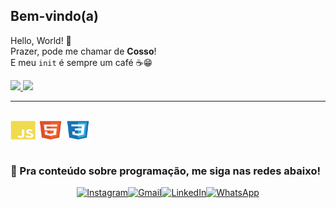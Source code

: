 ## Bem-vindo(a)   

Hello, World! 👋  
Prazer, pode me chamar de **Cosso**!  
E meu `init` é sempre um café ☕😁  

<div>
  <a href="https://github.com/biel-cosso">
<img height="180em" src="https://github-readme-stats.vercel.app/api?username=biel-cosso&show_icons=true&theme=tokyonight&include_all_commits=true&count_private=true&v=2"/>
<img height="180em" src="https://github-readme-stats.vercel.app/api/top-langs/?username=biel-cosso&layout=compact&langs_count=10&cache_seconds=3600&theme=tokyonight&v=2"/>

  </a>
</div>

---

<div style="display: inline_block"><br>
  <img align="center" alt="Js" height="30" width="40" src="https://raw.githubusercontent.com/devicons/devicon/master/icons/javascript/javascript-plain.svg">
  <img align="center" alt="HTML" height="30" width="40" src="https://raw.githubusercontent.com/devicons/devicon/master/icons/html5/html5-original.svg">
  <img align="center" alt="CSS" height="30" width="40" src="https://raw.githubusercontent.com/devicons/devicon/master/icons/css3/css3-original.svg">
</div>

<br>

### 📌 Pra conteúdo sobre programação, me siga nas redes abaixo!

<div align="center" style="display: flex; gap: 8 px; justify-content: center;">

  <!-- Instagram -->
  <a href="https://instagram.com/bielcosso" target="_blank">
    <img height="32" src="https://img.shields.io/badge/Instagram-%23E4405F.svg?&style=for-the-badge&logo=instagram&logoColor=white" alt="Instagram"/>
  </a>

  <!-- Gmail (ícone colorido real) -->
  <a href="mailto:cosso.gabriel@gmail.com" target="_blank">
    <img height="32" src="https://img.shields.io/badge/Gmail-white?style=for-the-badge&logo=gmail&logoColor=%23EA4335" alt="Gmail"/>
  </a>

  <!-- LinkedIn -->
  <a href="https://www.linkedin.com/in/gabriel-cosso/" target="_blank">
    <img height="32" src="https://img.shields.io/badge/LinkedIn-%230A66C2.svg?&style=for-the-badge&logo=linkedin&logoColor=white" alt="LinkedIn"/>
  </a>

  <!-- WhatsApp -->
  <a href="https://wa.me/5532998334322" target="_blank">
    <img height="32" src="https://img.shields.io/badge/WhatsApp-%2325D366.svg?&style=for-the-badge&logo=whatsapp&logoColor=white" alt="WhatsApp"/>
  </a>

</div>
